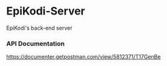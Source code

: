 # EpiKodi-Server
EpiKodi's back-end server

### API Documentation
https://documenter.getpostman.com/view/5812371/T17GenBe
